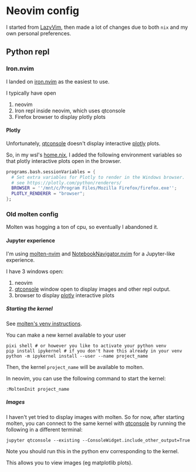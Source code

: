 # Neovim config

I started from [LazyVim](https://github.com/LazyVim/LazyVim), then made a lot of changes due to both `nix` and my own personal preferences.

## Python repl

### Iron.nvim

I landed on [iron.nvim](https://github.com/Vigemus/iron.nvim) as the easiest to use.

I typically have open

1. neovim
2. Iron repl inside neovim, which uses qtconsole
3. Firefox browser to display plotly plots

#### Plotly

Unfortunately, [qtconsole](https://github.com/jupyter/qtconsole) doesn't display interactive [plotly](https://github.com/plotly/plotly.py) plots.

So, in my wsl's [home.nix](../../../hosts/dell-wsl-nixos/home.nix), I added the following environment variables so that plotly interactive plots open in the browser.

```nix
programs.bash.sessionVariables = {
  # Set extra variables for Plotly to render in the Windows browser.
  # see https://plotly.com/python/renderers/
  BROWSER = ''/mnt/c/Program Files/Mozilla Firefox/firefox.exe'';
  PLOTLY_RENDERER = "browser";
};

```

### Old molten config

Molten was hogging a ton of cpu, so eventually I abandoned it.

#### Jupyter experience

I'm using [molten-nvim](https://github.com/benlubas/molten-nvim) and [NotebookNavigator.nvim](https://github.com/GCBallesteros/NotebookNavigator.nvim) for a Jupyter-like experience.

I have 3 windows open:

1. neovim
2. [qtconsole](https://github.com/jupyter/qtconsole) window open to display images and other repl output.
3. browser to display [plotly](https://github.com/plotly/plotly.py) interactive plots

##### Starting the kernel

See [molten's venv instructions](https://github.com/benlubas/molten-nvim/blob/main/docs/Virtual-Environments.md).

You can make a new kernel available to your user

```shell
pixi shell # or however you like to activate your python venv
pip install ipykernel # if you don't have this already in your venv
python -m ipykernel install --user --name project_name
```

Then, the kernel `project_name` will be available to molten.

In neovim, you can use the following command to start the kernel:

```vim
:MoltenInit project_name
```

##### Images

I haven't yet tried to display images with molten.
So for now, after starting molten, you can connect to the same kernel with [qtconsole](https://github.com/jupyter/qtconsole) by running the following in a different terminal:

```shell
jupyter qtconsole --existing --ConsoleWidget.include_other_output=True
```

Note you should run this in the python env corresponding to the kernel.

This allows you to view images (eg matplotlib plots).

